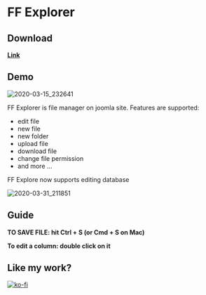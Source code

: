 # FF Explorer
## Download
**[Link](https://github.com/trananhmanh89/ffexplorer/releases/)**

## Demo
![2020-03-15_232641](https://user-images.githubusercontent.com/20571336/76705745-c62bfd80-6714-11ea-978b-baad7327fe04.png)

FF Explorer is file manager on joomla site. Features are supported:
- edit file
- new file
- new folder
- upload file
- download file
- change file permission
- and more ...

FF Explore now supports editing database

![2020-03-31_211851](https://user-images.githubusercontent.com/20571336/78037101-4c8f4300-7395-11ea-8bb8-48a69b4a9d90.png)


## Guide
**TO SAVE FILE: hit Ctrl + S (or Cmd + S on Mac)**

**To edit a column: double click on it**

## Like my work?
[![ko-fi](https://www.ko-fi.com/img/githubbutton_sm.svg)](https://ko-fi.com/I3I71FSC5)
